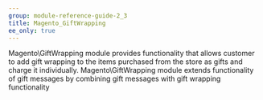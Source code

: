 ```yaml
---
group: module-reference-guide-2_3
title: Magento_GiftWrapping
ee_only: true
---
```


Magento\GiftWrapping module  provides functionality that allows customer to add gift wrapping to the items purchased
from the store as gifts and charge it individually. Magento\GiftWrapping module extends functionality of gift
messages by combining gift messages with gift wrapping functionality
